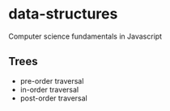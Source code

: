 # data-structures
Computer science fundamentals in Javascript

## Trees
* pre-order traversal
* in-order traversal
* post-order traversal


